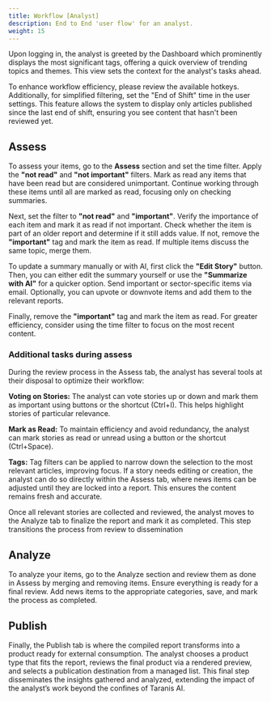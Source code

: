 ```yaml
---
title: Workflow [Analyst]
description: End to End 'user flow' for an analyst.
weight: 15
---
```


Upon logging in, the analyst is greeted by the Dashboard which prominently displays the most significant tags, offering a quick overview of trending topics and themes. This view sets the context for the analyst's tasks ahead.

To enhance workflow efficiency, please review the available hotkeys.
Additionally, for simplified filtering, set the "End of Shift" time in the user settings. This feature allows the system to display only articles published since the last end of shift, ensuring you see content that hasn't been reviewed yet.

## Assess
To assess your items, go to the **Assess** section and set the time filter. Apply the **"not read"** and **"not important"** filters. Mark as read any items that have been read but are considered unimportant. Continue working through these items until all are marked as read, focusing only on checking summaries.

Next, set the filter to **"not read"** and **"important"**. Verify the importance of each item and mark it as read if not important. Check whether the item is part of an older report and determine if it still adds value. If not, remove the **"important"** tag and mark the item as read. If multiple items discuss the same topic, merge them.

To update a summary manually or with AI, first click the **"Edit Story"** button. Then, you can either edit the summary yourself or use the **"Summarize with AI"** for a quicker option. Send important or sector-specific items via email. Optionally, you can upvote or downvote items and add them to the relevant reports.

Finally, remove the **"important"** tag and mark the item as read. For greater efficiency, consider using the time filter to focus on the most recent content.


### Additional tasks during assess
During the review process in the Assess tab, the analyst has several tools at their disposal to optimize their workflow:

**Voting on Stories:**
The analyst can vote stories up or down and mark them as important using buttons or the shortcut (Ctrl+I). This helps highlight stories of particular relevance.

**Mark as Read:**
To maintain efficiency and avoid redundancy, the analyst can mark stories as read or unread using a button or the shortcut (Ctrl+Space).

**Tags:**
Tag filters can be applied to narrow down the selection to the most relevant articles, improving focus. If a story needs editing or creation, the analyst can do so directly within the Assess tab, where news items can be adjusted until they are locked into a report. This ensures the content remains fresh and accurate.

Once all relevant stories are collected and reviewed, the analyst moves to the Analyze tab to finalize the report and mark it as completed. This step transitions the process from review to dissemination

## Analyze
To analyze your items, go to the Analyze section and review them as done in Assess by merging and removing items. Ensure everything is ready for a final review. Add news items to the appropriate categories, save, and mark the process as completed.

## Publish
Finally, the Publish tab is where the compiled report transforms into a product ready for external consumption. The analyst chooses a product type that fits the report, reviews the final product via a rendered preview, and selects a publication destination from a managed list. This final step disseminates the insights gathered and analyzed, extending the impact of the analyst’s work beyond the confines of Taranis AI.
